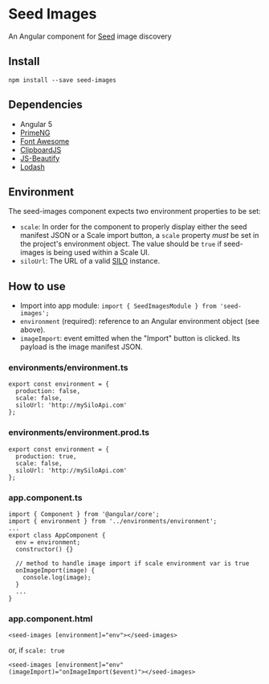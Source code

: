 # Seed Images
An Angular component for [Seed](https://ngageoint.github.io/seed/) image discovery

## Install
`npm install --save seed-images`

## Dependencies
* Angular 5
* [PrimeNG](https://www.primefaces.org/primeng/)
* [Font Awesome](http://fontawesome.io)
* [ClipboardJS](https://clipboardjs.com/)
* [JS-Beautify](https://github.com/beautify-web/js-beautify)
* [Lodash](https://lodash.com)

## Environment
The seed-images component expects two environment properties to be set:

* `scale`: In order for the component to properly display either the seed manifest JSON or a Scale import button, a `scale` property *must* be set in the project's environment object. The value should be `true` if seed-images is being used within a Scale UI.
* `siloUrl`: The URL of a valid [SILO](https://github.com/ngageoint/seed-silo) instance.

## How to use
* Import into app module: `import { SeedImagesModule } from 'seed-images';`
* `environment` (required): reference to an Angular environment object (see above).
* `imageImport`: event emitted when the "Import" button is clicked. Its payload is the image manifest JSON.

### environments/environment.ts
```
export const environment = {
  production: false,
  scale: false,
  siloUrl: 'http://mySiloApi.com'
};
```

### environments/environment.prod.ts
```
export const environment = {
  production: true,
  scale: false,
  siloUrl: 'http://mySiloApi.com'
};
```

### app.component.ts
```
import { Component } from '@angular/core';
import { environment } from '../environments/environment';
...
export class AppComponent {
  env = environment;
  constructor() {}
  
  // method to handle image import if scale environment var is true
  onImageImport(image) {
    console.log(image);
  }
  ...
}
```

### app.component.html
```
<seed-images [environment]="env"></seed-images>
```
or, if `scale: true`
```
<seed-images [environment]="env" (imageImport)="onImageImport($event)"></seed-images>
```

